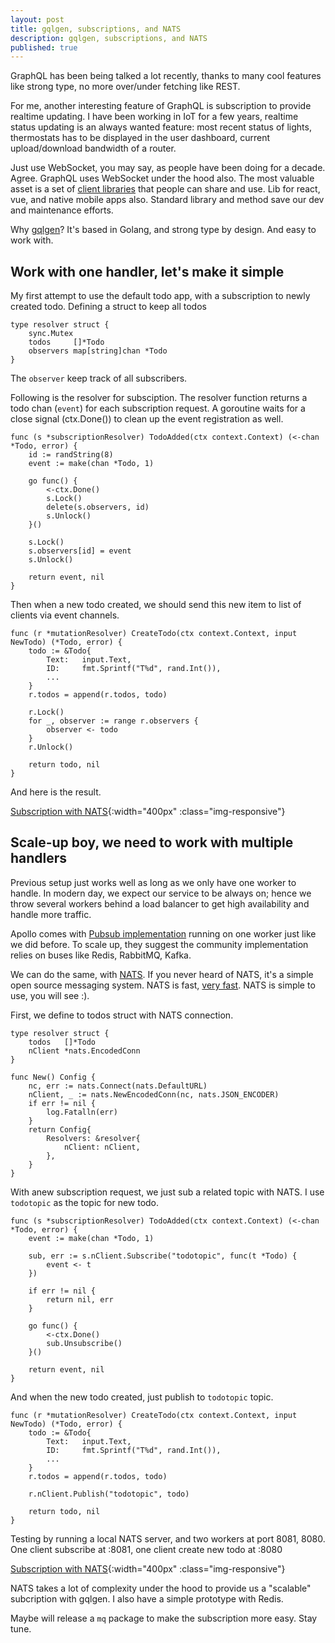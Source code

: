 ```yaml
---
layout: post
title: gqlgen, subscriptions, and NATS
description: gqlgen, subscriptions, and NATS
published: true
---
```


GraphQL has been being talked a lot recently, thanks to many cool features like strong type, no more over/under fetching like REST.

For me, another interesting feature of GraphQL is subscription to provide realtime updating. I have been working in IoT for a few years, realtime status updating is an always wanted feature: most recent status of lights, thermostats has to be displayed in the user dashboard, current upload/download bandwidth of a router.

Just use WebSocket, you may say, as people have been doing for a decade. Agree. GraphQL uses WebSocket under the hood also. The most valuable asset is a set of [client libraries](https://www.apollographql.com/docs/react/) that people can share and use. Lib for react, vue, and native mobile apps also. Standard library and method save our dev and maintenance efforts.

Why [gqlgen](https://gqlgen.com/)? It's based in Golang, and strong type by design. And easy to work with.

## Work with one handler, let's make it simple

My first attempt to use the default todo app, with a subscription to newly created todo. Defining a struct to keep all todos

```{golang}
type resolver struct {
	sync.Mutex
	todos     []*Todo
	observers map[string]chan *Todo
}
```

The `observer` keep track of all subscribers.

Following is the resolver for subsciption. The resolver function returns a todo chan (`event`) for each subscription request. A goroutine waits for a close signal (ctx.Done()) to clean up the event registration as well.

```{golang}
func (s *subscriptionResolver) TodoAdded(ctx context.Context) (<-chan *Todo, error) {
	id := randString(8)
	event := make(chan *Todo, 1)

	go func() {
		<-ctx.Done()
		s.Lock()
		delete(s.observers, id)
		s.Unlock()
	}()

	s.Lock()
	s.observers[id] = event
	s.Unlock()

	return event, nil
}
```

Then when a new todo created, we should send this new item to list of clients via event channels.

```{golang}
func (r *mutationResolver) CreateTodo(ctx context.Context, input NewTodo) (*Todo, error) {
	todo := &Todo{
		Text:   input.Text,
		ID:     fmt.Sprintf("T%d", rand.Int()),
		...
	}
	r.todos = append(r.todos, todo)

	r.Lock()
	for _, observer := range r.observers {
		observer <- todo
	}
	r.Unlock()

	return todo, nil
}
```

And here is the result.

[Subscription with NATS](/images/2019-06-09-gqlgen-subscriptions/sub-local.gif){:width="400px" :class="img-responsive"}

## Scale-up boy, we need to work with multiple handlers

Previous setup just works well as long as we only have one worker to handle. In modern day, we expect our service to be always on; hence we throw several workers behind a load balancer to get high availability and handle more traffic.

Apollo comes with [Pubsub implementation](https://www.apollographql.com/docs/apollo-server/features/subscriptions/) running on one worker just like we did before. To scale up, they suggest the community implementation relies on buses like Redis, RabbitMQ, Kafka.

We can do the same, with [NATS](https://nats.io/). If you never heard of NATS, it's a simple open source messaging system. NATS is fast, [very fast](https://nats-io.github.io/docs/nats_tools/natsbench.html). NATS is simple to use, you will see :).

First, we define to todos struct with NATS connection.

```{golang}
type resolver struct {
	todos   []*Todo
	nClient *nats.EncodedConn
}

func New() Config {
	nc, err := nats.Connect(nats.DefaultURL)
	nClient, _ := nats.NewEncodedConn(nc, nats.JSON_ENCODER)
	if err != nil {
		log.Fatalln(err)
	}
	return Config{
		Resolvers: &resolver{
			nClient: nClient,
		},
	}
}
```

With anew subscription request, we just sub a related topic with NATS. I use `todotopic` as the topic for new todo.

```{golang}
func (s *subscriptionResolver) TodoAdded(ctx context.Context) (<-chan *Todo, error) {
	event := make(chan *Todo, 1)

	sub, err := s.nClient.Subscribe("todotopic", func(t *Todo) {
		event <- t
	})

	if err != nil {
		return nil, err
	}

	go func() {
		<-ctx.Done()
		sub.Unsubscribe()
	}()

	return event, nil
}
```

And when the new todo created, just publish to `todotopic` topic.

```{golang}
func (r *mutationResolver) CreateTodo(ctx context.Context, input NewTodo) (*Todo, error) {
	todo := &Todo{
		Text:   input.Text,
		ID:     fmt.Sprintf("T%d", rand.Int()),
		...
	}
	r.todos = append(r.todos, todo)

	r.nClient.Publish("todotopic", todo)

	return todo, nil
}
```

Testing by running a local NATS server, and two workers at port 8081, 8080. One client subscribe at :8081, one client create new todo at :8080

[Subscription with NATS](/images/2019-06-09-gqlgen-subscriptions/sub-nats.gif){:width="400px" :class="img-responsive"}

NATS takes a lot of complexity under the hood to provide us a "scalable" subcription with gqlgen.
I also have a simple prototype with Redis.

Maybe will release a `mq` package to make the subscription more easy. Stay tune.
